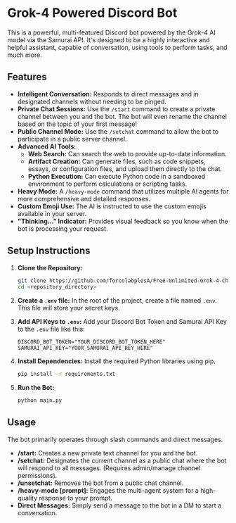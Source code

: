 # Grok-4 Powered Discord Bot

This is a powerful, multi-featured Discord bot powered by the Grok-4 AI model via the Samurai API. It's designed to be a highly interactive and helpful assistant, capable of conversation, using tools to perform tasks, and much more.

## Features

- **Intelligent Conversation:** Responds to direct messages and in designated channels without needing to be pinged.
- **Private Chat Sessions:** Use the `/start` command to create a private channel between you and the bot. The bot will even rename the channel based on the topic of your first message!
- **Public Channel Mode:** Use the `/setchat` command to allow the bot to participate in a public server channel.
- **Advanced AI Tools:**
  - **Web Search:** Can search the web to provide up-to-date information.
  - **Artifact Creation:** Can generate files, such as code snippets, essays, or configuration files, and upload them directly to the chat.
  - **Python Execution:** Can execute Python code in a sandboxed environment to perform calculations or scripting tasks.
- **Heavy Mode:** A `/heavy-mode` command that utilizes multiple AI agents for more comprehensive and detailed responses.
- **Custom Emoji Use:** The AI is instructed to use the custom emojis available in your server.
- **"Thinking..." Indicator:** Provides visual feedback so you know when the bot is processing your request.

## Setup Instructions

1.  **Clone the Repository:**
    ```bash
    git clone https://github.com/forcolabplesA/Free-Unlimited-Grok-4-Chat-For-Discord-Bots/tree/grok-discord-bot
    cd <repository_directory>
    ```

2.  **Create a `.env` file:** In the root of the project, create a file named `.env`. This file will store your secret keys.

3.  **Add API Keys to `.env`:** Add your Discord Bot Token and Samurai API Key to the `.env` file like this:
    ```
    DISCORD_BOT_TOKEN="YOUR_DISCORD_BOT_TOKEN_HERE"
    SAMURAI_API_KEY="YOUR_SAMURAI_API_KEY_HERE"
    ```
    
4.  **Install Dependencies:** Install the required Python libraries using pip.
    ```bash
    pip install -r requirements.txt
    ```

5.  **Run the Bot:**
    ```bash
    python main.py
    ```

## Usage

The bot primarily operates through slash commands and direct messages.

-   **/start:** Creates a new private text channel for you and the bot.
-   **/setchat:** Designates the current channel as a public chat where the bot will respond to all messages. (Requires admin/manage channel permissions).
-   **/unsetchat:** Removes the bot from a public chat channel.
-   **/heavy-mode [prompt]:** Engages the multi-agent system for a high-quality response to your prompt.
-   **Direct Messages:** Simply send a message to the bot in a DM to start a conversation.
